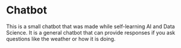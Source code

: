 # Chatbot
This is a small chatbot that was made while self-learning AI and Data Science. It is a general chatbot that can provide responses if you ask questions like the weather or how it is doing.
